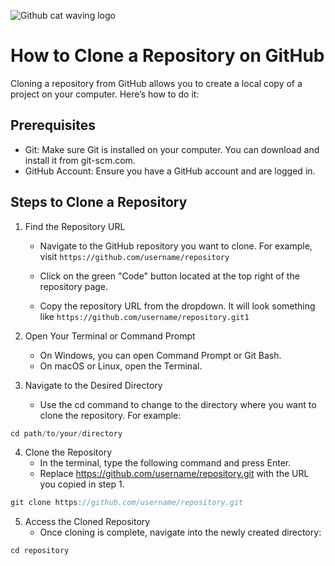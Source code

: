 ![Github cat waving logo](https://github.blog/wp-content/uploads/2024/05/Collaboration-LightMode-2-1.png?w=1200)

# How to Clone a Repository on GitHub

Cloning a repository from GitHub allows you to create a local copy of a project on your computer. Here’s how to do it:

## Prerequisites

* Git: Make sure Git is installed on your computer. You can download and install it from git-scm.com.
* GitHub Account: Ensure you have a GitHub account and are logged in.

## Steps to Clone a Repository
1. Find the Repository URL
    * Navigate to the GitHub repository you want to clone. For example, visit 
`https://github.com/username/repository`

    * Click on the green "Code" button located at the top right of the repository page.
    * Copy the repository URL from the dropdown. It will look something like 
`https://github.com/username/repository.git1`

2. Open Your Terminal or Command Prompt
    * On Windows, you can open Command Prompt or Git Bash.
    * On macOS or Linux, open the Terminal.
3. Navigate to the Desired Directory
    * Use the cd command to change to the directory where you want to clone the repository. For example:

``` javascript
cd path/to/your/directory
```
4. Clone the Repository
    *  In the terminal, type the following command and press Enter.
    *  Replace https://github.com/username/repository.git with the URL you copied in step 1.

``` javascript
git clone https://github.com/username/repository.git
```
5. Access the Cloned Repository
    * Once cloning is complete, navigate into the newly created directory:
``` javascript
cd repository

```
